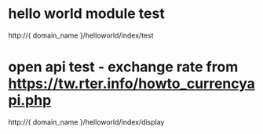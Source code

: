 # hello world module test
http://{ domain_name }/helloworld/index/test

# open api test - exchange rate from <https://tw.rter.info/howto_currencyapi.php>
http://{ domain_name }/helloworld/index/display